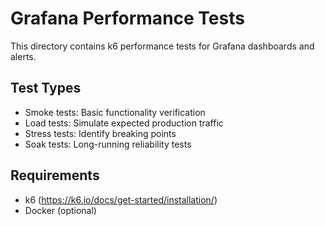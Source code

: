 # Grafana Performance Tests

This directory contains k6 performance tests for Grafana dashboards and alerts.

## Test Types
- Smoke tests: Basic functionality verification
- Load tests: Simulate expected production traffic
- Stress tests: Identify breaking points
- Soak tests: Long-running reliability tests

## Requirements
- k6 (https://k6.io/docs/get-started/installation/)
- Docker (optional)
